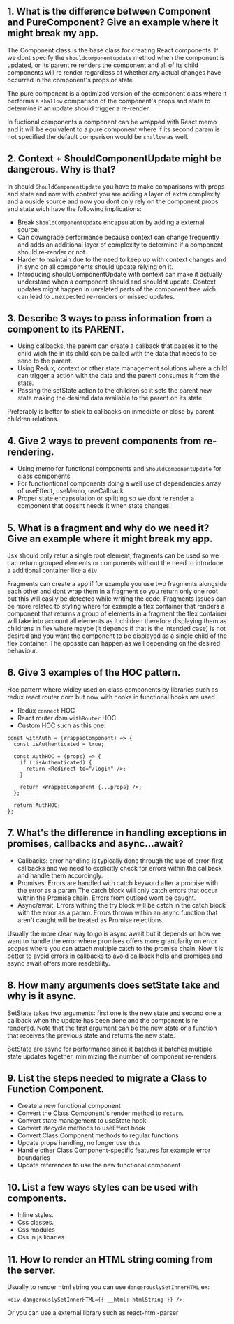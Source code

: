 ## 1. What is the difference between Component and PureComponent? Give an example where it might break my app.

The Component class is the base class for creating React components. 
If we dont specify the `shouldcomponentupdate` method when the component is updated, 
or its parent re renders the component and all of its child components will re render 
regardless of whether any actual changes have occurred in the component's props or state

The pure component is a optimized version of the component class where it performs a `shallow` 
comparison of the component's props and state to determine if an update should trigger a re-render.

In fuctional components a component can be wrapped with React.memo and it will be equivalent to a pure component
where if its second param is not specified the default comparison would be `shallow` as well.

## 2. Context + ShouldComponentUpdate might be dangerous. Why is that?

In should `ShouldComponentUpdate` you have to make comparisons with props and state and now with context you are adding
a layer of extra complexity and a ouside source and now you dont only rely on the component props and state wich have 
the following implications:

  - Break `ShouldComponentUpdate` encapsulation by adding a external source.
  - Can downgrade performance because context can change frequently and adds an additional layer of complexity
    to determine if a component should re-render or not.
  - Harder to maintain due to the need to keep up with context changes and in sync on all components should update relying on it.
  - Introducing shouldComponentUpdate with context can make it actually understand when a component should and shouldnt update.
    Context updates might happen in unrelated parts of the component tree wich can lead to unexpected re-renders or missed
    updates.

## 3. Describe 3 ways to pass information from a component to its PARENT.

  - Using callbacks, the parent can create a callback that passes it to the child wich the in its child can be called with the data that
    needs to be send to the parent.
  - Using Redux, context or other state management solutions where a child can trigger a action with the data and the parent consumes it
    from the state.
  - Passing the setState action to the children so it sets the parent new state making the desired data available to the parent on its state.

Preferably is better to stick to callbacks on inmediate or close by parent children relations. 

## 4. Give 2 ways to prevent components from re-rendering.

  - Using memo for functional components and `ShouldComponentUpdate` for class components
  - For functiontional components doing a well use of dependencies array of useEffect, useMemo, useCallback
  - Proper state encapsulation or splitting so we dont re render a component that doesnt needs it when state changes.
    
## 5. What is a fragment and why do we need it? Give an example where it might break my app.

Jsx should only retur a single root element, fragments can be used so we can return grouped elements or components
without the need to introduce a additional container like a `div`. 

Fragments can create a app if for example you use two fragments alongside each other and dont wrap them in a fragment so you return only one root
but this will easily be detected while writing the code. Fragments issues can be more related to styling where for example a flex container 
that renders a component that returns a group of elements in a fragment the flex container will take into account all elements as it children 
therefore displaying them as childrens in flex where maybe (it depends if that is the intended case) is not desired and you want the component to be
displayed as a single child of the flex container. The opossite can happen as well depending on the desired behaviour.

## 6. Give 3 examples of the HOC pattern.

Hoc pattern where widley used on class components by libraries such as redux react router dom but now with hooks in functional hooks are used

  - Redux `connect` HOC
  - React router dom `withRouter` HOC
  - Custom HOC such as this one:

```
const withAuth = (WrappedComponent) => {
  const isAuthenticated = true;

  const AuthHOC = (props) => {
    if (!isAuthenticated) {
      return <Redirect to="/login" />;
    }

    return <WrappedComponent {...props} />;
  };

  return AuthHOC;
};
```

## 7. What's the difference in handling exceptions in promises, callbacks and async...await?

  - Callbacks: error handling is typically done through the use of error-first callbacks and we need to explicitly
    check for errors within the callback and handle them accordingly.
  - Promises: Errors are handled with catch keyword after a promise with the error as a param
    The catch block will only catch errors that occur within the Promise chain. Errors from outised wont be caught.
  - Async/await: Errors withing the try block will be catch in the catch block with the error as a param.
    Errors thrown within an async function that aren't caught will be treated as Promise rejections.

Usually the more clear way to go is async await but it depends on how we want to handle the error where promises offers more 
granularity on error scopes where you can attach multiple catch to the promise chain. Now it is better to avoid errors in callbacks 
to avoid callback hells and promises and async await offers more readability.


## 8. How many arguments does setState take and why is it async.

SetState takes two arguments: first one is the new state and second one a callback when the update has been done and the component is 
re rendered. Note that the first argument can be the new state or a function that receives the previous state and returns the new state.

SetState are async for performance since it batches it batches multiple state updates together, 
minimizing the number of component re-renders.

## 9. List the steps needed to migrate a Class to Function Component.

 - Create a new functional component
 - Convert the Class Component's render method to `return`.
 - Convert state management to useState hook
 - Convert lifecycle methods to useEffect hook
 - Convert Class Component methods to regular functions
 - Update props handling, no longer use `this`
 - Handle other Class Component-specific features for example error boundaries
 - Update references to use the new functional component

## 10. List a few ways styles can be used with components.

  - Inline styles.
  - Css classes.
  - Css modules
  - Css in js libaries
  
## 11. How to render an HTML string coming from the server.

Usually to render html string you can use `dangerouslySetInnerHTML` ex:

```
<div dangerouslySetInnerHTML={{ __html: htmlString }} />;
```

Or you can use a external library such as react-html-parser
